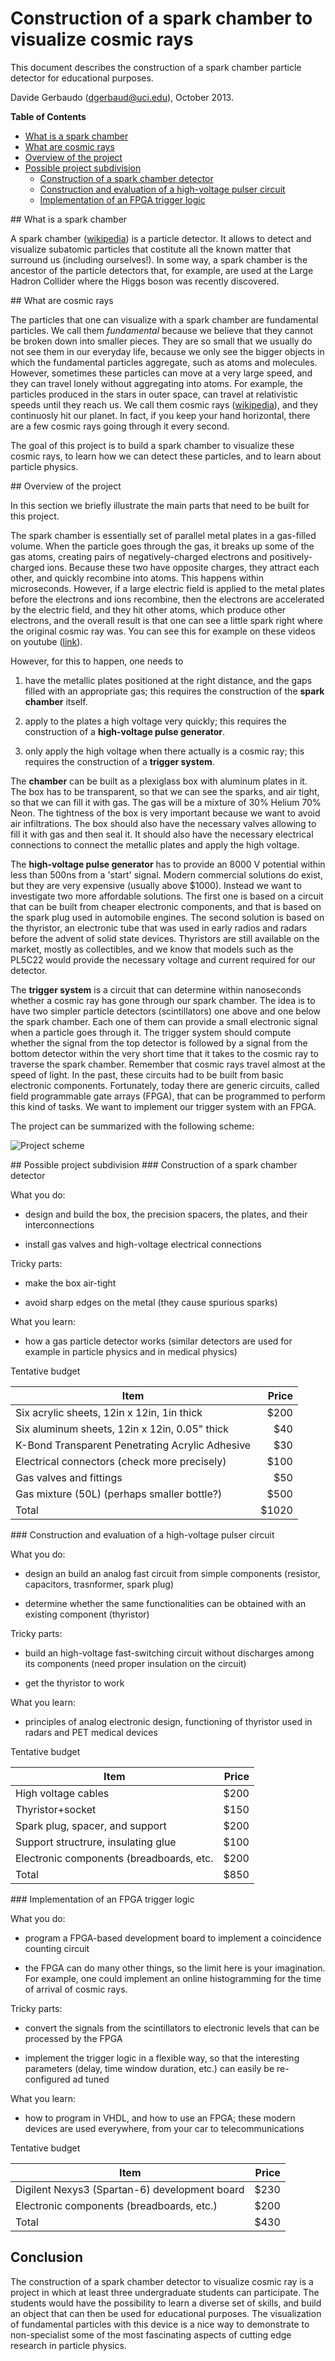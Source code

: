 Construction of a spark chamber to visualize cosmic rays
==========

This document describes the construction of a spark chamber particle
detector for educational purposes.

Davide Gerbaudo (dgerbaud@uci.edu), October 2013.

**Table of Contents**

- [What is a spark chamber](#sparkchamber)
- [What are cosmic rays](#cosmic)
- [Overview of the project](#overview)
- [Possible project subdivision](#subdivision)
  - [Construction of a spark chamber detector](#constructionspark)
  - [Construction and evaluation of a high-voltage pulser circuit](#constructionpulse)
  - [Implementation of an FPGA trigger logic](#constructiontrigger)


<a name="sparkchamber"/>
## What is a spark chamber

A spark chamber
([wikipedia](http://en.wikipedia.org/wiki/Spark_chamber)) is a
particle detector. It allows to detect and visualize subatomic
particles that costitute all the known matter that surround us
(including ourselves!). In some way, a spark chamber is the ancestor
of the particle detectors that, for example, are used at the Large
Hadron Collider where the Higgs boson was recently discovered.

<a name="cosmic"/>
## What are cosmic rays

The particles that one can visualize with a spark chamber are
fundamental particles. We call them *fundamental* because we believe
that they cannot be broken down into smaller pieces. They are so small
that we usually do not see them in our everyday life, because we only
see the bigger objects in which the fundamental particles aggregate,
such as atoms and molecules. However, sometimes these particles can
move at a very large speed, and they can travel lonely without
aggregating into atoms.  For example, the particles produced in the
stars in outer space, can travel at relativistic speeds until they
reach us. We call them cosmic rays
([wikipedia](http://en.wikipedia.org/wiki/Cosmic_ray)), and they
continuosly hit our planet. In fact, if you keep your hand horizontal,
there are a few cosmic rays going through it every second.

The goal of this project is to build a spark chamber to visualize
these cosmic rays, to learn how we can detect these particles, and to
learn about particle physics.

<a name="overview"/>
## Overview of the project

In this section we briefly illustrate the main parts that need to
be built for this project.

The spark chamber is essentially set of parallel metal plates in a
gas-filled volume. When the particle goes through the gas, it breaks
up some of the gas atoms, creating pairs of negatively-charged
electrons and positively-charged ions. Because these two have opposite
charges, they attract each other, and quickly recombine into
atoms. This happens within microseconds. However, if a large electric
field is applied to the metal plates before the electrons and ions
recombine, then the electrons are accelerated by the electric field,
and they hit other atoms, which produce other electrons, and the
overall result is that one can see a little spark right where the
original cosmic ray was. You can see this for example on these videos
on youtube
([link](http://www.youtube.com/results?search_query=spark+chamber)).

However, for this to happen, one needs to

1.  have the metallic plates positioned at the right distance, and the
gaps filled with an appropriate gas; this requires the construction of
the **spark chamber** itself.

2.  apply to the plates a high voltage very quickly; this requires the
construction of a **high-voltage pulse generator**.

3.  only apply the high voltage when there actually is a cosmic ray;
this requires the construction of a **trigger system**.

The **chamber** can be built as a plexiglass box with aluminum plates
in it. The box has to be transparent, so that we can see the sparks,
and air tight, so that we can fill it with gas. The gas will be a
mixture of 30% Helium 70% Neon. The tightness of the box is very
important because we want to avoid air infiltrations. The box should
also have the necessary valves allowing to fill it with gas and then
seal it. It should also have the necessary electrical connections to
connect the metallic plates and apply the high voltage.

The **high-voltage pulse generator** has to provide an 8000 V
potential within less than 500ns from a 'start' signal. Modern
commercial solutions do exist, but they are very expensive (usually
above $1000). Instead we want to investigate two more affordable
solutions.  The first one is based on a circuit that can be built from
cheaper electronic components, and that is based on the spark plug
used in automobile engines. The second solution is based on the
thyristor, an electronic tube that was used in early radios and radars
before the advent of solid state devices. Thyristors are still
available on the market, mostly as collectibles, and we know that
models such as the PL5C22 would provide the necessary voltage and
current required for our detector.

The **trigger system** is a circuit that can determine within
nanoseconds whether a cosmic ray has gone through our spark
chamber. The idea is to have two simpler particle detectors
(scintillators) one above and one below the spark chamber. Each one of
them can provide a small electronic signal when a particle goes
through it. The trigger system should compute whether the signal from
the top detector is followed by a signal from the bottom detector
within the very short time that it takes to the cosmic ray to traverse
the spark chamber. Remember that cosmic rays travel almost at the
speed of light. In the past, these circuits had to be built from basic
electronic components. Fortunately, today there are generic circuits,
called field programmable gate arrays (FPGA), that can be programmed
to perform this kind of tasks. We want to implement our trigger system
with an FPGA.


The project can be summarized with the following scheme:

![Project scheme](images/project_scheme.png)

<a name="subdivision"/>
## Possible project subdivision

<a name="constructionspark"/>
### Construction of a spark chamber detector

What you do:

- design and build the box, the precision spacers, the plates, and
  their interconnections

- install gas valves and high-voltage electrical connections

Tricky parts:

- make the box air-tight

- avoid sharp edges on the metal (they cause spurious sparks)

What you learn:

- how a gas particle detector works (similar detectors are used for
  example in particle physics and in medical physics)

Tentative budget

| Item                                           | Price|
|------------------------------------------------|-----:|
| Six acrylic sheets, 12in x 12in, 1in thick     |  $200|
| Six aluminum sheets, 12in x 12in, 0.05" thick  |   $40|
| K-Bond Transparent Penetrating Acrylic Adhesive|   $30|
| Electrical connectors (check more precisely)   |  $100|
| Gas valves and fittings                        |   $50|
| Gas mixture (50L)  (perhaps smaller bottle?)   |  $500|
| Total                                          | $1020|

<a name="constructionpulse"/>
### Construction and evaluation of a high-voltage pulser circuit

What you do:

- design an build an analog fast circuit from simple components
  (resistor, capacitors, trasnformer, spark plug)

- determine whether the same functionalities can be obtained with an
  existing component (thyristor)

Tricky parts:

- build an high-voltage fast-switching circuit without discharges
  among its components (need proper insulation on the circuit)

- get the thyristor to work

What you learn:

- principles of analog electronic design, functioning of thyristor
  used in radars and PET medical devices

Tentative budget

| Item                                           | Price|
|------------------------------------------------|-----:|
| High voltage cables                            |  $200|
| Thyristor+socket                               |  $150|
| Spark plug, spacer, and support                |  $200|
| Support structrure, insulating glue            |  $100|
| Electronic components (breadboards, etc.       |  $200|
| Total                                          |  $850|

<a name="constructiontrigger"/>
### Implementation of an FPGA trigger logic

What you do:

- program a FPGA-based development board to implement a coincidence
  counting circuit

- the FPGA can do many other things, so the limit here is your
  imagination. For example, one could implement an online
  histogramming for the time of arrival of cosmic rays.

Tricky parts:

- convert the signals from the scintillators to electronic levels that
  can be processed by the FPGA

- implement the trigger logic in a flexible way, so that the
  interesting parameters (delay, time window duration, etc.) can
  easily be re-configured ad tuned

What you learn:

- how to program in VHDL, and how to use an FPGA; these modern
  devices are used everywhere, from your car to telecommunications

Tentative budget

| Item                                           | Price|
|------------------------------------------------|-----:|
| Digilent Nexys3 (Spartan-6) development board  |  $230|
| Electronic components (breadboards, etc.)      |  $200|
| Total                                          |  $430|

## Conclusion

The construction of a spark chamber detector to visualize cosmic ray
is a project in which at least three undergraduate students can
participate.  The students would have the possibility to learn a
diverse set of skills, and build an object that can then be used for
educational purposes. The visualization of fundamental particles with
this device is a nice way to demonstrate to non-specialist some of the
most fascinating aspects of cutting edge research in particle physics.

